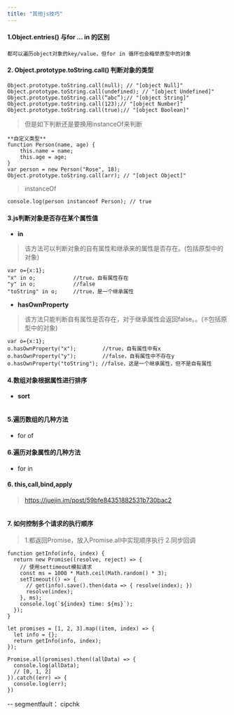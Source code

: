 ```yaml
---
title: "其他js技巧"
---
```


#### 1.Object.entries() 与for ... in  的区别
```
都可以遍历object对象的key/value，但for in 循环也会梅举原型中的对象
```

#### 2. Object.prototype.toString.call() 判断对象的类型
```
Object.prototype.toString.call(null); // "[object Null]"
Object.prototype.toString.call(undefined); // "[object Undefined]"
Object.prototype.toString.call(“abc”);// "[object String]"
Object.prototype.toString.call(123);// "[object Number]"
Object.prototype.toString.call(true);// "[object Boolean]"
```
> 但是如下判断还是要换用instanceOf来判断
```
**自定义类型**
function Person(name, age) {
    this.name = name;
    this.age = age;
}
var person = new Person("Rose", 18);
Object.prototype.toString.call(arr); // "[object Object]"
```
> instanceOf
```
console.log(person instanceof Person); // true
```

#### 3.js判断对象是否存在某个属性值
- **in**
> 该方法可以判断对象的自有属性和继承来的属性是否存在。(包括原型中的对象)
```
var o={x:1};
"x" in o;            //true，自有属性存在
"y" in o;            //false
"toString" in o;     //true，是一个继承属性
```

- **hasOwnProperty**
> 该方法只能判断自有属性是否存在，对于继承属性会返回false。。(`不`包括原型中的对象)
```
var o={x:1};
o.hasOwnProperty("x");    　　 //true，自有属性中有x
o.hasOwnProperty("y");    　　 //false，自有属性中不存在y
o.hasOwnProperty("toString"); //false，这是一个继承属性，但不是自有属性
```

#### 4.数组对象根据属性进行排序
- **sort**
```S

```
#### 5.遍历数组的几种方法
+ for of
#### 6.遍历对象属性的几种方法
+ for in 

#### 6. this,call,bind,apply 
> https://juejin.im/post/59bfe84351882531b730bac2
```

```

#### 7. 如何控制多个请求的执行顺序
> 1.都返回Promise，放入Promise.all中实现顺序执行
> 2.同步回调
```
function getInfo(info, index) {
  return new Promise((resolve, reject) => {
    // 使用settimeout模拟请求
    const ms = 1000 * Math.ceil(Math.random() * 3);
    setTimeout(() => {
      // get(info).save().then(data => { resolve(index); })
      resolve(index);
    }, ms);
    console.log(`${index} time: ${ms}`);
  });
}

let promises = [1, 2, 3].map((item, index) => {
  let info = {};
  return getInfo(info, index);
});

Promise.all(promises).then((allData) => {
  console.log(allData);
  // [0, 1, 2]
}).catch((err) => {
  console.log(err);
})
```
-- segmentfault： cipchk